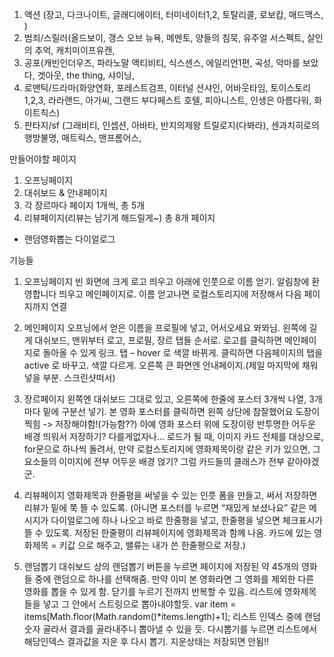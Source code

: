 1.	액션 (장고, 다크나이트, 글래디에이터, 터미네이터1,2, 토탈리콜, 로보캅, 매드맥스, )
2.	범죄/스릴러(올드보이, 갱스 오브 뉴욕, 메멘토, 양들의 침묵, 유주얼 서스펙트, 살인의 추억, 캐치미이프유캔, 
3.	공포(캐빈인더우즈, 파라노말 액티비티, 식스센스, 에일리언1편, 곡성, 악마를 보았다, 겟아웃, the thing, 샤이닝, 
4.	로맨틱/드라마(화양연화, 포레스트검프, 이터널 션샤인, 어바웃타임, 토이스토리1,2,3, 라라랜드, 아가씨, 그랜드 부다페스트 호텔, 피아니스트, 인생은 아름다워, 화이트칙스)
5.	판타지/sf (그래비티, 인셉션, 아바타, 반지의제왕 트릴로지(다봐라), 센과치히로의 행방불명, 매트릭스, 맨프롬어스, 


만들어야할 페이지
1.	오프닝페이지
2.	대쉬보드 & 안내페이지
3.	각 장르마다 페이지 1개씩, 총 5개
4.	리뷰페이지(리뷰는 남기게 해드릴게~)
총 8개 페이지
+ 랜덤영화뽑는 다이얼로그 

기능들

1.	오프닝페이지
빈 화면에 크게 로고 띄우고 아래에 인풋으로 이름 얻기.
알림창에 환영합니다 띄우고 메인페이지로.
이름 얻고나면 로컬스토리지에 저장해서 다음 페이지까지 연결

2.	메인페이지
오프닝에서 얻은 이름을 프로필에 넣고, 어서오세요 뫄뫄님.
왼쪽에 길게 대쉬보드, 맨위부터 로고, 프로필, 장르 탭들 순서로.
로고를 클릭하면 메인페이지로 돌아올 수 있게 링크.
탭 – hover 로 색깔 바뀌게. 클릭하면 다음페이지의 탭을 active 로 바꾸고. 색깔 다르게.
오른쪽 큰 화면엔 안내페이지.(제일 마지막에 채워넣을 부분. 스크린샷떠서)

3.	장르페이지
왼쪽엔 대쉬보드 그대로 있고, 오른쪽에 한줄에 포스터 3개씩 나열,
3개마다 밑에 구분선 넣기.
본 영화 포스터를 클릭하면 왼쪽 상단에 참잘했어요 도장이 찍힘 -> 저장해야함!(가능함??)	
아예 영화 포스터 위에 도장이랑 반투명한 어두운 배경 띄워서 저장하기? 다를게없자나…
로드가 될 때, 이미지 카드 전체를 대상으로, for문으로 하나씩 돌려서, 만약 로컬스토리지에 영화제목이랑 같은 키가 있으면, 그 요소들의 이미지에 전부 어두운 배경 얹기? 그럼 카드들의 클래스가 전부 같아야겠군.


4.	리뷰페이지
영화제목과 한줄평을 써넣을 수 있는 인풋 폼을 만들고,
써서 저장하면 리뷰가 밑에 쭉 뜰 수 있도록. 
(아니면 포스터를 누르면 “재밌게 보셨나요” 같은 메시지가 다이얼로그에 하나 나오고 바로 한줄평을 넣고, 한줄평을 넣으면 체크표시가 뜰 수 있도록. 저장된 한줄평이 리뷰페이지에 영화제목과 함께 나옴. 카드에 있는 영화제목 = 키값 으로 해주고, 밸류는 내가 쓴 한줄평으로 저장.)

5.	랜덤뽑기
대쉬보드 상의 랜덤뽑기 버튼을 누르면 페이지에 저장된 약 45개의 영화들 중에 랜덤으로 하나를 선택해줌. 만약 이미 본 영화라면 그 영화를 제외한 다른 영화를 뽑을 수 있게 함. 닫기를 누르기 전까지 반복할 수 있음. 리스트에 영화제목들을 넣고 그 안에서 스트링으로 뽑아내야할듯. 
var item = items[Math.floor(Math.random()*items.length)+1];
    리스트 인덱스 중에 랜덤숫자 골라서 결과를 골라내주니 뽑아낼 수 있을 듯.
    다시뽑기를 누르면 리스트에서 해당인덱스 결과값을 지운 후 다시 뽑기.
    지운상태는 저장되면 안됨!!

